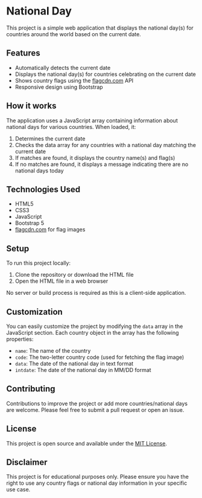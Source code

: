 # National Day 

This project is a simple web application that displays the national day(s) for countries around the world based on the current date.

## Features

- Automatically detects the current date
- Displays the national day(s) for countries celebrating on the current date
- Shows country flags using the [flagcdn.com](https://flagcdn.com/) API
- Responsive design using Bootstrap

## How it works

The application uses a JavaScript array containing information about national days for various countries. When loaded, it:

1. Determines the current date
2. Checks the data array for any countries with a national day matching the current date
3. If matches are found, it displays the country name(s) and flag(s)
4. If no matches are found, it displays a message indicating there are no national days today

## Technologies Used

- HTML5
- CSS3
- JavaScript
- Bootstrap 5
- [flagcdn.com](https://flagcdn.com/) for flag images

## Setup

To run this project locally:

1. Clone the repository or download the HTML file
2. Open the HTML file in a web browser

No server or build process is required as this is a client-side application.

## Customization

You can easily customize the project by modifying the `data` array in the JavaScript section. Each country object in the array has the following properties:

- `name`: The name of the country
- `code`: The two-letter country code (used for fetching the flag image)
- `data`: The date of the national day in text format
- `intdate`: The date of the national day in MM/DD format

## Contributing

Contributions to improve the project or add more countries/national days are welcome. Please feel free to submit a pull request or open an issue.

## License

This project is open source and available under the [MIT License](LICENSE).

## Disclaimer

This project is for educational purposes only. Please ensure you have the right to use any country flags or national day information in your specific use case.
